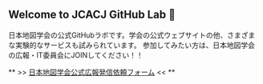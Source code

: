 ## Welcome to JCACJ GitHub Lab 👋

日本地図学会の公式GitHubラボです。学会の公式ウェブサイトの他、さまざまな実験的なサービスも試みられています。 
参加してみたい方は、日本地図学会の広報・IT委員会にJOINしてください！！

** >> [日本地図学会公式広報発信依頼フォーム](https://forms.gle/YhaToocBiRh2XTSz5) << **

<!--

**Here are some ideas to get you started:**

🙋‍♀️ A short introduction - what is your organization all about?
🌈 Contribution guidelines - how can the community get involved?
👩‍💻 Useful resources - where can the community find your docs? Is there anything else the community should know?
🍿 Fun facts - what does your team eat for breakfast?
🧙 Remember, you can do mighty things with the power of [Markdown](https://docs.github.com/github/writing-on-github/getting-started-with-writing-and-formatting-on-github/basic-writing-and-formatting-syntax)
-->

